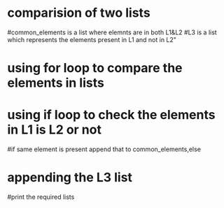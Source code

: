 # comparision of two lists

#common_elements is a list where elemnts are in both L1&L2
#L3 is a list which represents the elements present in L1 and not in L2"

# using for loop to compare the elements in lists
# using if loop to check the elements in L1 is L2 or not
#if same element is present append that to common_elements,else
# appending the L3 list
#print the required lists
